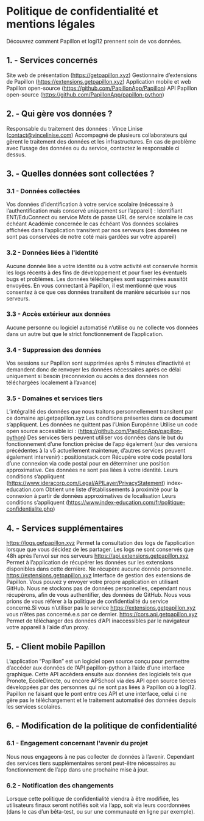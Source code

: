 # Politique de confidentialité et mentions légales
Découvrez comment Papillon et logi12 prennent soin de vos données.

## 1. - Services concernés
Site web de présentation (https://getpapillon.xyz)
Gestionnaire d’extensions de Papillon (https://extensions.getpapillon.xyz)
Application mobile et web Papillon open-source (https://github.com/PapillonApp/Papillon)
API Papillon open-source (https://github.com/PapillonApp/papillon-python)

## 2. - Qui gère vos données ?
Responsable du traitement des données : Vince Linise (contact@vincelinise.com) Accompagné de plusieurs collaborateurs qui gèrent le traitement des données et les infrastructures. En cas de problème avec l’usage des données ou du service, contactez le responsable ci dessus.

## 3. - Quelles données sont collectées ?
### 3.1 - Données collectées
Vos données d’identification à votre service scolaire (nécessaire à l’authentification mais conservé uniquement sur l’appareil) : Identifiant ENT/EduConnect ou service Mots de passe URL de service scolaire le cas échéant Académie concernée le cas échéant
Vos données scolaires affichées dans l’application transitent par nos serveurs (ces données ne sont pas conservées de notre coté mais gardées sur votre appareil)
### 3.2 - Données liées à l'identité
Aucune donnée liée a votre identité ou à votre activité est conservée hormis les logs récents à des fins de développement et pour fixer les éventuels bugs et problèmes. Les données téléchargées sont supprimées aussitôt envoyées. En vous connectant à Papillon, il est mentionné que vous consentez à ce que ces données transitent de manière sécurisée sur nos serveurs.
### 3.3 - Accès extérieur aux données
Aucune personne ou logiciel automatisé n’utilise ou ne collecte vos données dans un autre but que le strict fonctionnement de l’application.
### 3.4 - Suppression des données
Vos sessions sur Papillon sont supprimées après 5 minutes d’inactivité et demandent donc de renvoyer les données nécessaires après ce délai uniquement si besoin (reconnexion ou accès a des données non téléchargées localement à l’avance)
### 3.5 - Domaines et services tiers
L’intégralité des données que nous traitons personnellement transitent par ce domaine api.getpapillon.xyz Les conditions présentes dans ce document s’appliquent. Les données ne quittent pas l’Union Europénne Utilise un code open source accessible ici : (https://github.com/PapillonApp/papillon-python)
Des services tiers peuvent utiliser vos données dans le but du fonctionnement d’une fonction précise de l’app également (sur des versions précédentes à la v5 actuellement maintenue, d’autres services peuvent également intervenir) : positionstack.com Récupère votre code postal lors d’une connexion via code postal pour en déterminer une position approximative. Ces données ne sont pas liées à votre identité. Leurs conditions s’appliquent (https://www.ideracorp.com/Legal/APILayer/PrivacyStatement)
index-education.com Obtient une liste d’établissements à proximité pour la connexion à partir de données approximatives de localisation Leurs conditions s’appliquent (https://www.index-education.com/fr/politique-confidentialite.php)

## 4. - Services supplémentaires
https://logs.getpapillon.xyz
Permet la consultation des logs de l’application lorsque que vous décidez de les partager. Les logs ne sont conservés que 48h après l’envoi sur nos serveurs
https://api.extensions.getpapillon.xyz
Permet à l’application de récupérer les données sur les extensions disponibles dans cette dernière. Ne récupère aucune donnée personnelle.
https://extensions.getpapillon.xyz
Interface de gestion des extensions de Papillon. Vous pouvez y envoyer votre propre application en utilisant GitHub. Nous ne stockons pas de données personnelles, cependant nous récupérons, afin de vous authentifier, des données de GitHub. Nous vous prions de vous référer à la politique de confidentialité du service concerné.Si vous n’utiliser pas le service https://extensions.getpapillon.xyz vous n’êtes pas concerné.e.s par ce dernier.
https://cors.api.getpapillon.xyz
Permet de télécharger des données d’API inaccessibles par le navigateur votre appareil à l’aide d’un proxy.

## 5. - Client mobile Papillon
L’application “Papillon” est un logiciel open source conçu pour permettre d’accéder aux données de l’API papillon-python à l’aide d’une interface graphique. Cette API accèdera ensuite aux données des logiciels tels que Pronote, EcoleDirecte, ou encore APSchool via des API open source tierces développées par des personnes qui ne sont pas liées à Papillon où à logi12. Papillon ne faisant que le pont entre ces API et une interface, celui ci ne gère pas le téléchargement et le traitement automatisé des données depuis les services scolaires.

## 6. -  Modification de la politique de confidentialité
### 6.1 - Engagement concernant l'avenir du projet
Nous nous engageons à ne pas collecter de données à l’avenir. Cependant des services tiers supplémentaires seront peut-être nécessaires au fonctionnement de l’app dans une prochaine mise à jour.
### 6.2 - Notification des changements
Lorsque cette politique de confidentialité viendra à être modifiée, les utilisateurs finaux seront notifiés soit via l’app, soit via leurs coordonnées (dans le cas d’un bêta-test, ou sur une communauté en ligne par exemple).